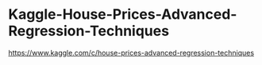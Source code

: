 # Kaggle-House-Prices-Advanced-Regression-Techniques
https://www.kaggle.com/c/house-prices-advanced-regression-techniques
